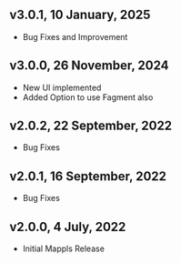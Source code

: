 ## v3.0.1, 10 January, 2025
- Bug Fixes and Improvement

## v3.0.0, 26 November, 2024
- New UI implemented
- Added Option to use Fagment also

## v2.0.2, 22 September, 2022
- Bug Fixes

## v2.0.1, 16 September, 2022
- Bug Fixes

## v2.0.0, 4 July, 2022
- Initial Mappls Release
